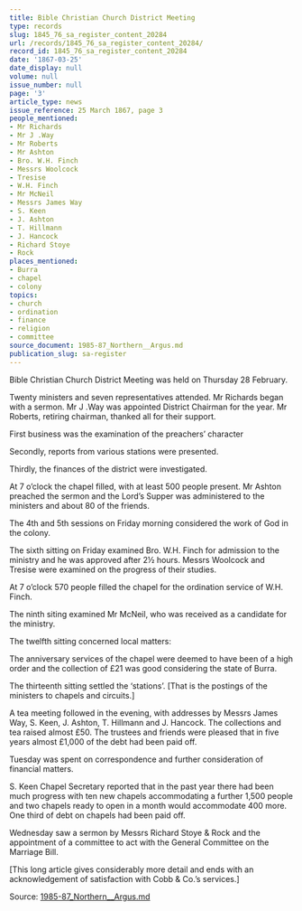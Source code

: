 ```yaml
---
title: Bible Christian Church District Meeting
type: records
slug: 1845_76_sa_register_content_20284
url: /records/1845_76_sa_register_content_20284/
record_id: 1845_76_sa_register_content_20284
date: '1867-03-25'
date_display: null
volume: null
issue_number: null
page: '3'
article_type: news
issue_reference: 25 March 1867, page 3
people_mentioned:
- Mr Richards
- Mr J .Way
- Mr Roberts
- Mr Ashton
- Bro. W.H. Finch
- Messrs Woolcock
- Tresise
- W.H. Finch
- Mr McNeil
- Messrs James Way
- S. Keen
- J. Ashton
- T. Hillmann
- J. Hancock
- Richard Stoye
- Rock
places_mentioned:
- Burra
- chapel
- colony
topics:
- church
- ordination
- finance
- religion
- committee
source_document: 1985-87_Northern__Argus.md
publication_slug: sa-register
---
```


Bible Christian Church District Meeting was held on Thursday 28 February.

Twenty ministers and seven representatives attended.  Mr Richards began with a sermon.  Mr J .Way was appointed District Chairman for the year.  Mr Roberts, retiring chairman, thanked all for their support.

First business was the examination of the preachers’ character

Secondly, reports from various stations were presented.

Thirdly, the finances of the district were investigated.

At 7 o’clock the chapel filled, with at least 500 people present.  Mr Ashton preached the sermon and the Lord’s Supper was administered to the ministers and about 80 of the friends.

The 4th and 5th sessions on Friday morning considered the work of God in the colony.

The sixth sitting on Friday examined Bro. W.H. Finch for admission to the ministry and he was approved after 2½ hours.  Messrs Woolcock and Tresise were examined on the progress of their studies.

At 7 o’clock 570 people filled the chapel for the ordination service of W.H. Finch.

The ninth siting examined Mr McNeil, who was received as a candidate for the ministry.

The twelfth sitting concerned local matters:

The anniversary services of the chapel were deemed to have been of a high order and the collection of £21 was good considering the state of Burra.

The thirteenth sitting settled the ‘stations’.  [That is the postings of the ministers to chapels and circuits.]

A tea meeting followed in the evening, with addresses by Messrs James Way, S. Keen, J. Ashton, T. Hillmann and J. Hancock.  The collections and tea raised almost £50.  The trustees and friends were pleased that in five years almost £1,000 of the debt had been paid off.

Tuesday was spent on correspondence and further consideration of financial matters.

S. Keen Chapel Secretary reported that in the past year there had been much progress with ten new chapels accommodating a further 1,500 people and two chapels ready to open in a month would accommodate 400 more.  One third of debt on chapels had been paid off.

Wednesday saw a sermon by Messrs Richard Stoye & Rock and the appointment of a committee to act with the General Committee on the Marriage Bill.

[This long article gives considerably more detail and ends with an acknowledgement of satisfaction with Cobb & Co.’s services.]

Source: [1985-87_Northern__Argus.md](/downloads/markdown/1985-87_Northern__Argus.md)
